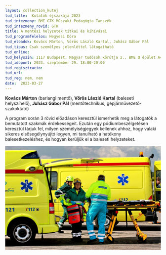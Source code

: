 ```yaml
---
layout: collection_kutej
tud_title:  Kutatók éjszakája 2023
tud_intezmeny: BME GTK Műszaki Pedagógia Tanszék
tud_intezmeny_rovid: GTK
title: A mentési helyzetek titkai és kihívásai
tud_programfelelos: Hegyesi Dóra
tud_eloadok: Kovács Márton, Vörös László Kartal, Juhász Gábor Pál
tud_tipus: Csak személyes jelenléttel látogatható
tud_online: 
tud_helyszin: 1117 Budapest, Magyar tudósok körútja 2., BME Q épület A404-es terem
tud_idopont: 2023. szeptember 29. 18:00-20:00
tud_regisztracio: 
tud_url: 
tud_reg: nem, nem
date:  2023-03-27
---
```


**Kovács Márton** (barlangi mentő), **Vörös László Kartal** (baleseti helyszínelő), **Juhász Gábor Pál** (mentőtechnikus, gépjárművezető-szakoktató)


A program során 3 rövid előadáson keresztül ismerhetik meg a látogatók a bemutatott szakmák érdekességeit. Ezután egy pódiumbeszélgetésen keresztül tárjuk fel, milyen személyiségjegyek kellenek ahhoz, hogy valaki sikeres  elsősegélynyújtó legyen, mi tanulható a hatékony balesetkezeléshez, és hogyan kerüljük el  a baleseti helyzeteket.

![A mentési helyzetek titkai és kihívásai](images/a-mentesi-helyzetek-titkai-es-kihivasai.jpg)
